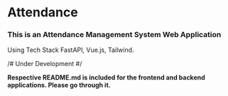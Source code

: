 # Attendance

### This is an Attendance Management System Web Application 

Using Tech Stack FastAPI, Vue.js, Tailwind.

/# Under Development #/

__Respective README.md is included for the frontend and backend applications. Please go through it.__

